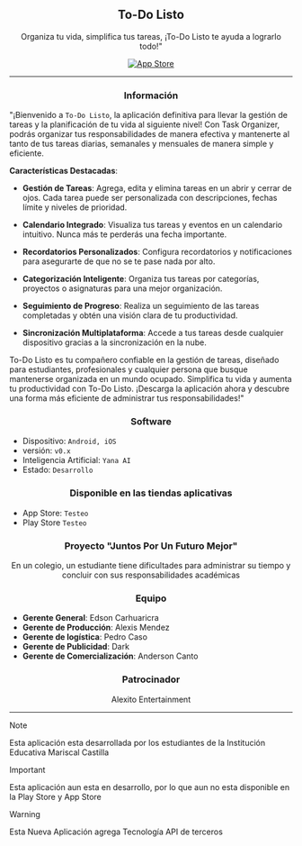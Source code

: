 <h2 align="center">To-Do Listo</h2>

<p align="center">Organiza tu vida, simplifica tus tareas, ¡To-Do Listo te ayuda a lograrlo todo!"</p>

<p align="center">
<a href="#"><img title="App Store" src="https://img.shields.io/badge/App_Store-No-Disponible"></a>
</p>

---

<h3 align="center">Información</h3>

"¡Bienvenido a `To-Do Listo`, la aplicación definitiva para llevar la gestión de tareas y la planificación de tu vida al siguiente nivel! Con Task Organizer, podrás organizar tus responsabilidades de manera efectiva y mantenerte al tanto de tus tareas diarias, semanales y mensuales de manera simple y eficiente.

**Características Destacadas**:

- **Gestión de Tareas**: Agrega, edita y elimina tareas en un abrir y cerrar de ojos. Cada tarea puede ser personalizada con descripciones, fechas límite y niveles de prioridad.

- **Calendario Integrado**: Visualiza tus tareas y eventos en un calendario intuitivo. Nunca más te perderás una fecha importante.

- **Recordatorios Personalizados**: Configura recordatorios y notificaciones para asegurarte de que no se te pase nada por alto.

- **Categorización Inteligente**: Organiza tus tareas por categorías, proyectos o asignaturas para una mejor organización.

- **Seguimiento de Progreso**: Realiza un seguimiento de las tareas completadas y obtén una visión clara de tu productividad.

- **Sincronización Multiplataforma**: Accede a tus tareas desde cualquier dispositivo gracias a la sincronización en la nube.

To-Do Listo es tu compañero confiable en la gestión de tareas, diseñado para estudiantes, profesionales y cualquier persona que busque mantenerse organizada en un mundo ocupado. Simplifica tu vida y aumenta tu productividad con To-Do Listo. ¡Descarga la aplicación ahora y descubre una forma más eficiente de administrar tus responsabilidades!"

<h3 align="center">Software</h3>

- Dispositivo: `Android, iOS`
- versión: `v0.x`
- Inteligencia Artificial: `Yana AI`
- Estado: `Desarrollo`

<h3 align="center">Disponible en las tiendas aplicativas</h3>

- App Store: `Testeo`
- Play Store `Testeo`

<h3 align="center">Proyecto "Juntos Por Un Futuro Mejor"</h3>

<p align="center">En un colegio, un estudiante tiene dificultades para administrar su tiempo y concluir con sus responsabilidades académicas</p>

<h3 align="center">Equipo</h3>

- **Gerente General**: Edson Carhuaricra
- **Gerente de Producción**: Alexis Mendez
- **Gerente de logística**: Pedro Caso
- **Gerente de Publicidad**: Dark
- **Gerente de Comercialización**: Anderson Canto

<h3 align="center">Patrocinador</h3>

<p align="center">Alexito Entertainment</p>

---

> [!NOTE]
> Esta aplicación esta desarrollada por los estudiantes de la Institución Educativa Mariscal Castilla

> [!IMPORTANT]
> Esta aplicación aun esta en desarrollo, por lo que aun no esta disponible en la Play Store y App Store

> [!WARNING]
> Esta Nueva Aplicación agrega Tecnología API de terceros
